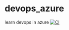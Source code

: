 # devops_azure
learn devops in azure
[![CI](https://github.com/zhlzForest/devops_azure/actions/workflows/blank.yml/badge.svg)](https://github.com/zhlzForest/devops_azure/actions/workflows/blank.yml)
